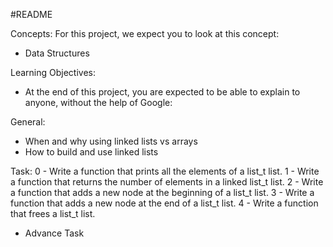 #README

Concepts:
For this project, we expect you to look at this concept:
- Data Structures

Learning Objectives:
- At the end of this project, you are expected to be able to explain to anyone, without the help of Google:

General:
- When and why using linked lists vs arrays
- How to build and use linked lists

Task:
0 - Write a function that prints all the elements of a list_t list.
1 - Write a function that returns the number of elements in a linked list_t list.
2 - Write a function that adds a new node at the beginning of a list_t list.
3 - Write a function that adds a new node at the end of a list_t list.
4 - Write a function that frees a list_t list.

- Advance Task
